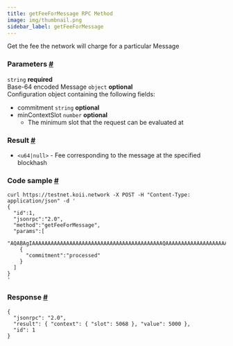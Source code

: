 ```yaml
---
title: getFeeForMessage RPC Method  
image: img/thumbnail.png
sidebar_label: getFeeForMessage
---  
```

Get the fee the network will charge for a particular Message


### Parameters [#](#parameters)
`string` **required**  
Base-64 encoded Message
`object` **optional**  
Configuration object containing the following fields:
- commitment `string` **optional**
- minContextSlot `number` **optional**
  - The minimum slot that the request can be evaluated at

### Result [#](#result)

*   `<u64|null>` - Fee corresponding to the message at the specified blockhash

### Code sample [#](#code-sample)

```
curl https://testnet.koii.network -X POST -H "Content-Type: application/json" -d '
{
  "id":1,
  "jsonrpc":"2.0",
  "method":"getFeeForMessage",
  "params":[
    "AQABAgIAAAAAAAAAAAAAAAAAAAAAAAAAAAAAAAAAAAAAAAAAAQAAAAAAAAAAAAAAAAAAAAAAAAAAAAAAAAAAAAAAAAAAAAAAAAAAAAAAAAAAAAAAAAAAAAAAAAAAAAAAAAAAAAEBAQAA",
    {
      "commitment":"processed"
    }
  ]
}
'
```


### Response [#](#response)

```
{
  "jsonrpc": "2.0",
  "result": { "context": { "slot": 5068 }, "value": 5000 },
  "id": 1
}
```
